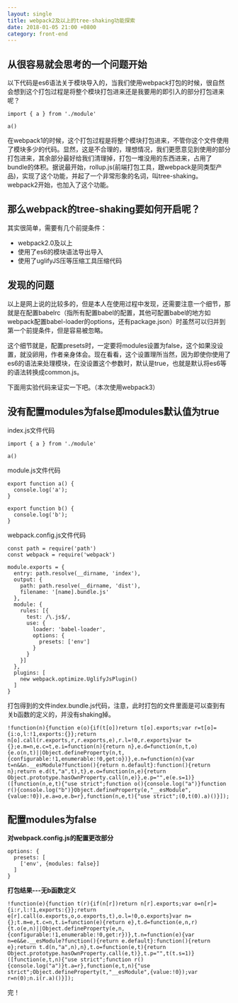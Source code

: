 ```yaml
---
layout: single
title: webpack2及以上的tree-shaking功能探索
date: 2018-01-05 21:00 +0800
category: front-end
---
```


## 从很容易就会思考的一个问题开始

以下代码是es6语法关于模块导入的，当我们使用webpack打包的时候，很自然会想到这个打包过程是将整个模块打包进来还是我要用的即引入的部分打包进来呢？

```
import { a } from './module'

a()
```
在webpack1的时候，这个打包过程是将整个模块打包进来，不管你这个文件使用了模块多少的代码。显然，这是不合理的，理想情况，我们更愿意见到使用的部分打包进来，其余部分最好给我们清理掉，打包一堆没用的东西进来，占用了bundle的体积。据说最开始，rollup.js(前端打包工具，跟webpack是同类型产品)，实现了这个功能，并起了一个非常形象的名词，叫tree-shaking。webpack2开始，也加入了这个功能。

## 那么webpack的tree-shaking要如何开启呢？

其实很简单，需要有几个前提条件：

* webpack2.0及以上
* 使用了es6的模块语法导出导入
* 使用了uglifyJS压等压缩工具压缩代码

## 发现的问题

以上是网上说的比较多的，但是本人在使用过程中发现，还需要注意一个细节，那就是在配置babelrc（指所有配置babel的配置，其他可配置babel的地方如webpack配置babel-loader的options，还有package.json）时虽然可以归并到第一个前提条件，但是容易被忽略。

这个细节就是，配置presets时，一定要将modules设置为false，这个如果没设置，就没卵用，作者亲身体会。现在看看，这个设置理所当然，因为即使你使用了es6的语法来处理模块，在没设置这个参数时，默认是true，也就是默认将es6等的语法转换成common.js。

下面用实验代码来证实一下吧。（本次使用webpack3）

## 没有配置modules为false即modules默认值为true

index.js文件代码

```
import { a } from './module'

a()
```
module.js文件代码

```
export function a() {
  console.log('a');
}

export function b() {
  console.log('b');
}
```

webpack.config.js文件代码

```
const path = require('path')
const webpack = require('webpack')

module.exports = {
  entry: path.resolve(__dirname, 'index'),
  output: {
    path: path.resolve(__dirname, 'dist'),
    filename: '[name].bundle.js'
  },
  module: {
    rules: [{
      test: /\.js$/,
      use: {
        loader: 'babel-loader',
        options: {
          presets: ['env']
        }
      }
    }]
  },
  plugins: [
    new webpack.optimize.UglifyJsPlugin()
  ]
}
```

打包得到的文件index.bundle.js代码，注意，此时打包的文件里面是可以查到有关b函数的定义的，并没有shaking掉。

```
!function(n){function e(o){if(t[o])return t[o].exports;var r=t[o]={i:o,l:!1,exports:{}};return n[o].call(r.exports,r,r.exports,e),r.l=!0,r.exports}var t={};e.m=n,e.c=t,e.i=function(n){return n},e.d=function(n,t,o){e.o(n,t)||Object.defineProperty(n,t,{configurable:!1,enumerable:!0,get:o})},e.n=function(n){var t=n&&n.__esModule?function(){return n.default}:function(){return n};return e.d(t,"a",t),t},e.o=function(n,e){return Object.prototype.hasOwnProperty.call(n,e)},e.p="",e(e.s=1)}([function(n,e,t){"use strict";function o(){console.log("a")}function r(){console.log("b")}Object.defineProperty(e,"__esModule",{value:!0}),e.a=o,e.b=r},function(n,e,t){"use strict";(0,t(0).a)()}]);
```

## 配置modules为false

**对webpack.config.js的配置更改部分**

```
options: {
  presets: [
    ['env', {modules: false}]
  ]
}

```

**打包结果---无b函数定义**

```
!function(e){function t(r){if(n[r])return n[r].exports;var o=n[r]={i:r,l:!1,exports:{}};return e[r].call(o.exports,o,o.exports,t),o.l=!0,o.exports}var n={};t.m=e,t.c=n,t.i=function(e){return e},t.d=function(e,n,r){t.o(e,n)||Object.defineProperty(e,n,{configurable:!1,enumerable:!0,get:r})},t.n=function(e){var n=e&&e.__esModule?function(){return e.default}:function(){return e};return t.d(n,"a",n),n},t.o=function(e,t){return Object.prototype.hasOwnProperty.call(e,t)},t.p="",t(t.s=1)}([function(e,t,n){"use strict";function r(){console.log("a")}t.a=r},function(e,t,n){"use strict";Object.defineProperty(t,"__esModule",{value:!0});var r=n(0);n.i(r.a)()}]);
```

完！